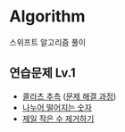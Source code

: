# Algorithm

스위프트 알고리즘 풀이

## 연습문제 Lv.1

- [콜라츠 추측](./프로그래머스/연습문제/Lv1/lessons12943.playground/Contents.swift) ([문제 해결 과정](./프로그래머스/연습문제/Lv1/Solution/lessons12943.md))
- [나누어 떨어지는 숫자](./프로그래머스/연습문제/Lv1/lessons12910.playground/Contents.swift)
- [제일 작은 수 제거하기](./프로그래머스/연습문제/Lv1/lessons12935.playground/Contents.swift)
